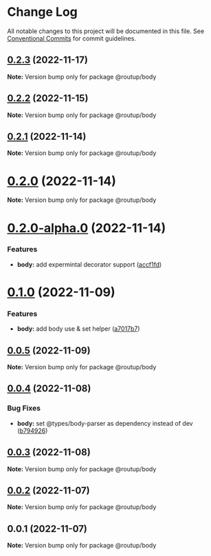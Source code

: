 # Change Log

All notable changes to this project will be documented in this file.
See [Conventional Commits](https://conventionalcommits.org) for commit guidelines.

## [0.2.3](https://github.com/Tada5hi/routup/compare/@routup/body@0.2.2...@routup/body@0.2.3) (2022-11-17)

**Note:** Version bump only for package @routup/body





## [0.2.2](https://github.com/Tada5hi/routup/compare/@routup/body@0.2.1...@routup/body@0.2.2) (2022-11-15)

**Note:** Version bump only for package @routup/body





## [0.2.1](https://github.com/Tada5hi/routup/compare/@routup/body@0.2.0...@routup/body@0.2.1) (2022-11-14)

**Note:** Version bump only for package @routup/body





# [0.2.0](https://github.com/Tada5hi/routup/compare/@routup/body@0.2.0-alpha.0...@routup/body@0.2.0) (2022-11-14)

**Note:** Version bump only for package @routup/body





# [0.2.0-alpha.0](https://github.com/Tada5hi/routup/compare/@routup/body@0.1.0...@routup/body@0.2.0-alpha.0) (2022-11-14)


### Features

* **body:** add expermintal decorator support ([accf1fd](https://github.com/Tada5hi/routup/commit/accf1fd518fd301705175545070c7a2a185b2b99))





# [0.1.0](https://github.com/Tada5hi/routup/compare/@routup/body@0.0.5...@routup/body@0.1.0) (2022-11-09)


### Features

* **body:** add body use & set helper ([a7017b7](https://github.com/Tada5hi/routup/commit/a7017b7118f5fe215641b0e7d6c841b5fa2b7b4f))





## [0.0.5](https://github.com/Tada5hi/routup/compare/@routup/body@0.0.4...@routup/body@0.0.5) (2022-11-09)

**Note:** Version bump only for package @routup/body





## [0.0.4](https://github.com/Tada5hi/routup/compare/@routup/body@0.0.3...@routup/body@0.0.4) (2022-11-08)


### Bug Fixes

* **body:** set @types/body-parser as dependency instead of dev ([b794926](https://github.com/Tada5hi/routup/commit/b7949263ff5cc8e613917e49592436b05e49802e))





## [0.0.3](https://github.com/Tada5hi/routup/compare/@routup/body@0.0.2...@routup/body@0.0.3) (2022-11-08)

**Note:** Version bump only for package @routup/body





## [0.0.2](https://github.com/Tada5hi/routup/compare/@routup/body@0.0.1...@routup/body@0.0.2) (2022-11-07)

**Note:** Version bump only for package @routup/body





## 0.0.1 (2022-11-07)

**Note:** Version bump only for package @routup/body
